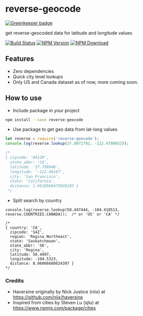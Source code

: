 # reverse-geocode

[![Greenkeeper badge](https://badges.greenkeeper.io/VikramTiwari/reverse-geocode.svg)](https://greenkeeper.io/)

get reverse-geocoded data for latitude and longitude values

[![Build Status](https://travis-ci.org/VikramTiwari/reverse-geocode.svg?branch=master)](https://travis-ci.org/VikramTiwari/reverse-geocode) [![NPM Version](https://img.shields.io/npm/v/reverse-geocode.svg)](https://www.npmjs.com/package/reverse-geocode) [![NPM Download](https://img.shields.io/npm/dm/reverse-geocode.svg)](https://www.npmjs.com/package/reverse-geocode)

## Features

- Zero dependencies
- Quick city level lookups
- Only US and Canada dataset as of now, more coming soon.

## How to use

- Include package in your project

```bash
npm install --save reverse-geocode
```

- Use package to get geo data from lat-long values

```javascript
let reverse = require('reverse-geocode');
console.log(reverse.lookup(37.8072792, -122.4780652));

/*
{ zipcode: '94129',
  state_abbr: 'CA',
  latitude: '37.799840',
  longitude: '-122.46167',
  city: 'San Francisco',
  state: 'California',
  distance: 1.6610566475026183 }
 */
```

- Split search by country

```
console.log(reverse.lookup(50.447444, -104.418513, reverse.COUNTRIES.CANADA));  /* or 'US' or 'CA' */

/*
{ country: 'CA',
  zipcode: 'S4Z',
  region: 'Regina Northeast',
  state: 'Saskatchewan',
  state_abbr: 'SK',
  city: 'Regina',
  latitude: 50.4497,
  longitude: -104.5323,
  distance: 8.06066680024397 }
*/	
```

### Credits

- Haversine originally by Nick Justice (niix) at <https://github.com/niix/haversine>
- Inspired from cities by Steven Lu (sjlu) at <https://www.npmjs.com/package/cities>

